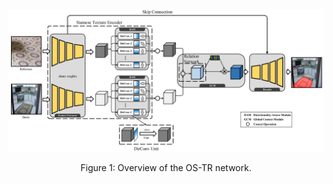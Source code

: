 <div align=center><img src="frame.jpg"/></div>
<p align="center">
  Figure 1: Overview of the OS-TR network.
</p>
